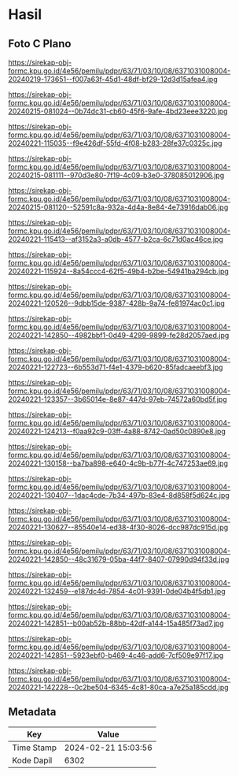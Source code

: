 # Hasil

## Foto C Plano

https://sirekap-obj-formc.kpu.go.id/4e56/pemilu/pdpr/63/71/03/10/08/6371031008004-20240219-173651--f007a63f-45d1-48df-bf29-12d3d15afea4.jpg

https://sirekap-obj-formc.kpu.go.id/4e56/pemilu/pdpr/63/71/03/10/08/6371031008004-20240215-081024--0b74dc31-cb60-45f6-9afe-4bd23eee3220.jpg

https://sirekap-obj-formc.kpu.go.id/4e56/pemilu/pdpr/63/71/03/10/08/6371031008004-20240221-115035--f9e426df-55fd-4f08-b283-28fe37c0325c.jpg

https://sirekap-obj-formc.kpu.go.id/4e56/pemilu/pdpr/63/71/03/10/08/6371031008004-20240215-081111--970d3e80-7f19-4c09-b3e0-378085012906.jpg

https://sirekap-obj-formc.kpu.go.id/4e56/pemilu/pdpr/63/71/03/10/08/6371031008004-20240215-081120--52591c8a-932a-4d4a-8e84-4e73916dab06.jpg

https://sirekap-obj-formc.kpu.go.id/4e56/pemilu/pdpr/63/71/03/10/08/6371031008004-20240221-115413--af3152a3-a0db-4577-b2ca-6c71d0ac46ce.jpg

https://sirekap-obj-formc.kpu.go.id/4e56/pemilu/pdpr/63/71/03/10/08/6371031008004-20240221-115924--8a54ccc4-62f5-49b4-b2be-54941ba294cb.jpg

https://sirekap-obj-formc.kpu.go.id/4e56/pemilu/pdpr/63/71/03/10/08/6371031008004-20240221-120526--9dbb15de-9387-428b-9a74-fe81974ac0c1.jpg

https://sirekap-obj-formc.kpu.go.id/4e56/pemilu/pdpr/63/71/03/10/08/6371031008004-20240221-142850--4982bbf1-0d49-4299-9899-fe28d2057aed.jpg

https://sirekap-obj-formc.kpu.go.id/4e56/pemilu/pdpr/63/71/03/10/08/6371031008004-20240221-122723--6b553d71-f4e1-4379-b620-85fadcaeebf3.jpg

https://sirekap-obj-formc.kpu.go.id/4e56/pemilu/pdpr/63/71/03/10/08/6371031008004-20240221-123357--3b65014e-8e87-447d-97eb-74572a60bd5f.jpg

https://sirekap-obj-formc.kpu.go.id/4e56/pemilu/pdpr/63/71/03/10/08/6371031008004-20240221-124213--f0aa92c9-03ff-4a88-8742-0ad50c0890e8.jpg

https://sirekap-obj-formc.kpu.go.id/4e56/pemilu/pdpr/63/71/03/10/08/6371031008004-20240221-130158--ba7ba898-e640-4c9b-b77f-4c747253ae69.jpg

https://sirekap-obj-formc.kpu.go.id/4e56/pemilu/pdpr/63/71/03/10/08/6371031008004-20240221-130407--1dac4cde-7b34-497b-83e4-8d858f5d624c.jpg

https://sirekap-obj-formc.kpu.go.id/4e56/pemilu/pdpr/63/71/03/10/08/6371031008004-20240221-130627--85540e14-ed38-4f30-8026-dcc987dc915d.jpg

https://sirekap-obj-formc.kpu.go.id/4e56/pemilu/pdpr/63/71/03/10/08/6371031008004-20240221-142850--48c31679-05ba-44f7-8407-07990d94f33d.jpg

https://sirekap-obj-formc.kpu.go.id/4e56/pemilu/pdpr/63/71/03/10/08/6371031008004-20240221-132459--e187dc4d-7854-4c01-9391-0de04b4f5db1.jpg

https://sirekap-obj-formc.kpu.go.id/4e56/pemilu/pdpr/63/71/03/10/08/6371031008004-20240221-142851--b00ab52b-88bb-42df-a144-15a485f73ad7.jpg

https://sirekap-obj-formc.kpu.go.id/4e56/pemilu/pdpr/63/71/03/10/08/6371031008004-20240221-142851--5923ebf0-b469-4c46-add6-7cf509e97f17.jpg

https://sirekap-obj-formc.kpu.go.id/4e56/pemilu/pdpr/63/71/03/10/08/6371031008004-20240221-142228--0c2be504-6345-4c81-80ca-a7e25a185cdd.jpg


## Metadata

| Key        | Value               |
| ---------- | ------------------- |
| Time Stamp | 2024-02-21 15:03:56 |
| Kode Dapil | 6302                |




